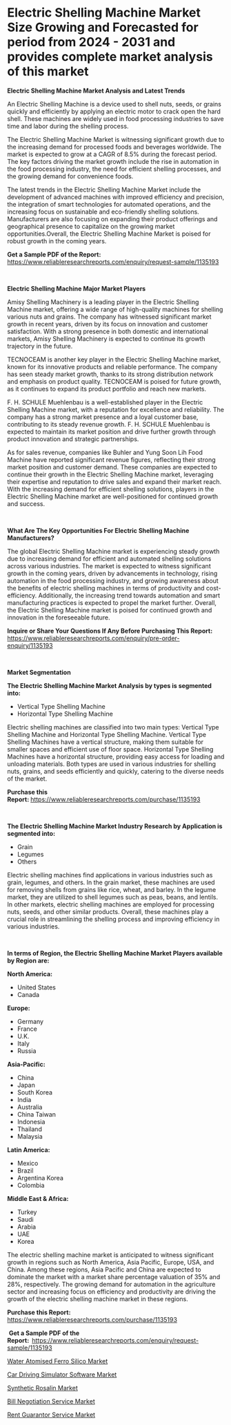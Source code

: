 <p><h1>Electric Shelling Machine Market Size Growing and Forecasted for period from 2024 - 2031 and provides complete market analysis of this market</h1></p><p><strong>Electric Shelling Machine Market Analysis and Latest Trends</strong></p>
<p><p>An Electric Shelling Machine is a device used to shell nuts, seeds, or grains quickly and efficiently by applying an electric motor to crack open the hard shell. These machines are widely used in food processing industries to save time and labor during the shelling process.</p><p>The Electric Shelling Machine Market is witnessing significant growth due to the increasing demand for processed foods and beverages worldwide. The market is expected to grow at a CAGR of 8.5% during the forecast period. The key factors driving the market growth include the rise in automation in the food processing industry, the need for efficient shelling processes, and the growing demand for convenience foods.</p><p>The latest trends in the Electric Shelling Machine Market include the development of advanced machines with improved efficiency and precision, the integration of smart technologies for automated operations, and the increasing focus on sustainable and eco-friendly shelling solutions. Manufacturers are also focusing on expanding their product offerings and geographical presence to capitalize on the growing market opportunities.Overall, the Electric Shelling Machine Market is poised for robust growth in the coming years.</p></p>
<p><strong>Get a Sample PDF of the Report:&nbsp;</strong> <a href="https://www.reliableresearchreports.com/enquiry/request-sample/1135193">https://www.reliableresearchreports.com/enquiry/request-sample/1135193</a></p>
<p>&nbsp;</p>
<p><strong>Electric Shelling Machine Major Market Players</strong></p>
<p><p>Amisy Shelling Machinery is a leading player in the Electric Shelling Machine market, offering a wide range of high-quality machines for shelling various nuts and grains. The company has witnessed significant market growth in recent years, driven by its focus on innovation and customer satisfaction. With a strong presence in both domestic and international markets, Amisy Shelling Machinery is expected to continue its growth trajectory in the future.</p><p>TECNOCEAM is another key player in the Electric Shelling Machine market, known for its innovative products and reliable performance. The company has seen steady market growth, thanks to its strong distribution network and emphasis on product quality. TECNOCEAM is poised for future growth, as it continues to expand its product portfolio and reach new markets.</p><p>F. H. SCHULE Muehlenbau is a well-established player in the Electric Shelling Machine market, with a reputation for excellence and reliability. The company has a strong market presence and a loyal customer base, contributing to its steady revenue growth. F. H. SCHULE Muehlenbau is expected to maintain its market position and drive further growth through product innovation and strategic partnerships.</p><p>As for sales revenue, companies like Buhler and Yung Soon Lih Food Machine have reported significant revenue figures, reflecting their strong market position and customer demand. These companies are expected to continue their growth in the Electric Shelling Machine market, leveraging their expertise and reputation to drive sales and expand their market reach. With the increasing demand for efficient shelling solutions, players in the Electric Shelling Machine market are well-positioned for continued growth and success.</p></p>
<p>&nbsp;</p>
<p><strong>What Are The Key Opportunities For Electric Shelling Machine Manufacturers?</strong></p>
<p><p>The global Electric Shelling Machine market is experiencing steady growth due to increasing demand for efficient and automated shelling solutions across various industries. The market is expected to witness significant growth in the coming years, driven by advancements in technology, rising automation in the food processing industry, and growing awareness about the benefits of electric shelling machines in terms of productivity and cost-efficiency. Additionally, the increasing trend towards automation and smart manufacturing practices is expected to propel the market further. Overall, the Electric Shelling Machine market is poised for continued growth and innovation in the foreseeable future.</p></p>
<p><strong>Inquire or Share Your Questions If Any Before Purchasing This Report:</strong> <a href="https://www.reliableresearchreports.com/enquiry/pre-order-enquiry/1135193">https://www.reliableresearchreports.com/enquiry/pre-order-enquiry/1135193</a></p>
<p>&nbsp;</p>
<p><strong>Market Segmentation</strong></p>
<p><strong>The Electric Shelling Machine Market Analysis by types is segmented into:</strong></p>
<p><ul><li>Vertical Type Shelling Machine</li><li>Horizontal Type Shelling Machine</li></ul></p>
<p><p>Electric shelling machines are classified into two main types: Vertical Type Shelling Machine and Horizontal Type Shelling Machine. Vertical Type Shelling Machines have a vertical structure, making them suitable for smaller spaces and efficient use of floor space. Horizontal Type Shelling Machines have a horizontal structure, providing easy access for loading and unloading materials. Both types are used in various industries for shelling nuts, grains, and seeds efficiently and quickly, catering to the diverse needs of the market.</p></p>
<p><strong>Purchase this Report:&nbsp;</strong><a href="https://www.reliableresearchreports.com/purchase/1135193">https://www.reliableresearchreports.com/purchase/1135193</a></p>
<p>&nbsp;</p>
<p><strong>The Electric Shelling Machine Market Industry Research by Application is segmented into:</strong></p>
<p><ul><li>Grain</li><li>Legumes</li><li>Others</li></ul></p>
<p><p>Electric shelling machines find applications in various industries such as grain, legumes, and others. In the grain market, these machines are used for removing shells from grains like rice, wheat, and barley. In the legume market, they are utilized to shell legumes such as peas, beans, and lentils. In other markets, electric shelling machines are employed for processing nuts, seeds, and other similar products. Overall, these machines play a crucial role in streamlining the shelling process and improving efficiency in various industries.</p></p>
<p>&nbsp;</p>
<p><strong>In terms of Region, the Electric Shelling Machine Market Players available by Region are:</strong></p>
<p>
    <p> <strong> North America: </strong>
        <ul>
            <li>United States</li>
            <li>Canada</li>
        </ul>
        </p> 
    <p> <strong> Europe: </strong>
        <ul>
            <li>Germany</li>
            <li>France</li>
            <li>U.K.</li>
            <li>Italy</li>
            <li>Russia</li>
        </ul>
        </p> 
    <p> <strong> Asia-Pacific: </strong>
        <ul>
            <li>China</li>
            <li>Japan</li>
            <li>South Korea</li>
            <li>India</li>
            <li>Australia</li>
            <li>China Taiwan</li>
            <li>Indonesia</li>
            <li>Thailand</li>
            <li>Malaysia</li>
        </ul>
        </p> 
    <p> <strong> Latin America: </strong>
        <ul>
            <li>Mexico</li>
            <li>Brazil</li>
            <li>Argentina Korea</li>
            <li>Colombia</li>
        </ul>
        </p> 
    <p> <strong> Middle East & Africa: </strong>
        <ul>
            <li>Turkey</li>
            <li>Saudi</li>
            <li>Arabia</li>
            <li>UAE</li>
            <li>Korea</li>
        </ul>
    </p>
    </p>
<p><p>The electric shelling machine market is anticipated to witness significant growth in regions such as North America, Asia Pacific, Europe, USA, and China. Among these regions, Asia Pacific and China are expected to dominate the market with a market share percentage valuation of 35% and 28%, respectively. The growing demand for automation in the agriculture sector and increasing focus on efficiency and productivity are driving the growth of the electric shelling machine market in these regions.</p></p>
<p><strong>Purchase this Report: </strong><a href="https://www.reliableresearchreports.com/purchase/1135193">https://www.reliableresearchreports.com/purchase/1135193</a></p>
<p>&nbsp;<strong>Get a Sample PDF of the Report:&nbsp;&nbsp;</strong><a href="https://www.reliableresearchreports.com/enquiry/request-sample/1135193">https://www.reliableresearchreports.com/enquiry/request-sample/1135193</a></p>
<p><strong></strong></p>
<p><p><a href="https://github.com/edytherolanlouisejk1miz0wig/Market-Research-Report-List-1/blob/main/water-atomised-ferro-silico-market.md">Water Atomised Ferro Silico Market</a></p><p><a href="https://medium.com/@floyziemann8756/car-driving-simulator-software-nbsp-market-focuses-on-market-share-size-and-projected-forecast-8bf543d9696e">Car Driving Simulator Software Market</a></p><p><a href="https://github.com/peachesmcdowel1/Market-Research-Report-List-1/blob/main/synthetic-rosalin-market.md">Synthetic Rosalin Market</a></p><p><a href="https://medium.com/@juleshahn3456/bill-negotiation-service-nbsp-market-focuses-on-market-share-size-and-projected-forecast-till-2031-f48075784044">Bill Negotiation Service Market</a></p><p><a href="https://medium.com/@floyziemann8756/rent-guarantor-service-market-outlook-industry-overview-and-forecast-2024-to-2031-da6f4c7d46a7">Rent Guarantor Service Market</a></p></p>